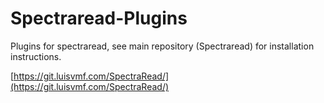 # Spectraread-Plugins

Plugins for spectraread, see main repository (Spectraread) for installation instructions.

[https://git.luisvmf.com/SpectraRead/](https://git.luisvmf.com/SpectraRead/)

